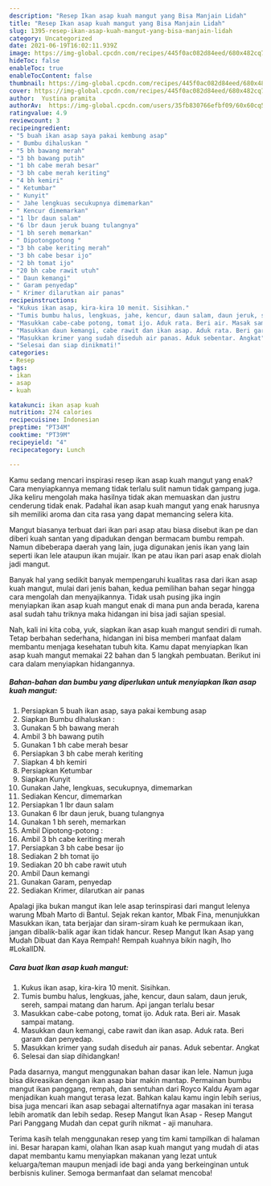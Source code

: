 ```yaml
---
description: "Resep Ikan asap kuah mangut yang Bisa Manjain Lidah"
title: "Resep Ikan asap kuah mangut yang Bisa Manjain Lidah"
slug: 1395-resep-ikan-asap-kuah-mangut-yang-bisa-manjain-lidah
category: Uncategorized
date: 2021-06-19T16:02:11.939Z
image: https://img-global.cpcdn.com/recipes/445f0ac082d84eed/680x482cq70/ikan-asap-kuah-mangut-foto-resep-utama.jpg
hideToc: false
enableToc: true
enableTocContent: false
thumbnail: https://img-global.cpcdn.com/recipes/445f0ac082d84eed/680x482cq70/ikan-asap-kuah-mangut-foto-resep-utama.jpg
cover: https://img-global.cpcdn.com/recipes/445f0ac082d84eed/680x482cq70/ikan-asap-kuah-mangut-foto-resep-utama.jpg
author:  Yustina pramita
authorAv:  https://img-global.cpcdn.com/users/35fb830766efbf09/60x60cq50/avatar.jpg
ratingvalue: 4.9
reviewcount: 3
recipeingredient:
- "5 buah ikan asap saya pakai kembung asap"
- " Bumbu dihaluskan "
- "5 bh bawang merah"
- "3 bh bawang putih"
- "1 bh cabe merah besar"
- "3 bh cabe merah keriting"
- "4 bh kemiri"
- " Ketumbar"
- " Kunyit"
- " Jahe lengkuas secukupnya dimemarkan"
- " Kencur dimemarkan"
- "1 lbr daun salam"
- "6 lbr daun jeruk buang tulangnya"
- "1 bh sereh memarkan"
- " Dipotongpotong "
- "3 bh cabe keriting merah"
- "3 bh cabe besar ijo"
- "2 bh tomat ijo"
- "20 bh cabe rawit utuh"
- " Daun kemangi"
- " Garam penyedap"
- " Krimer dilarutkan air panas"
recipeinstructions:
- "Kukus ikan asap, kira-kira 10 menit. Sisihkan."
- "Tumis bumbu halus, lengkuas, jahe, kencur, daun salam, daun jeruk, sereh, sampai matang dan harum. Api jangan terlalu besar"
- "Masukkan cabe-cabe potong, tomat ijo. Aduk rata. Beri air. Masak sampai matang."
- "Masukkan daun kemangi, cabe rawit dan ikan asap. Aduk rata. Beri garam dan penyedap."
- "Masukkan krimer yang sudah diseduh air panas. Aduk sebentar. Angkat"
- "Selesai dan siap dinikmati!"
categories:
- Resep
tags:
- ikan
- asap
- kuah

katakunci: ikan asap kuah 
nutrition: 274 calories
recipecuisine: Indonesian
preptime: "PT34M"
cooktime: "PT39M"
recipeyield: "4"
recipecategory: Lunch

---
```



Kamu sedang mencari inspirasi resep ikan asap kuah mangut yang enak? Cara menyiapkannya memang tidak terlalu sulit namun tidak gampang juga. Jika keliru mengolah maka hasilnya tidak akan memuaskan dan justru cenderung tidak enak. Padahal ikan asap kuah mangut yang enak harusnya sih memiliki aroma dan cita rasa yang dapat memancing selera kita.


Mangut biasanya terbuat dari ikan pari asap atau biasa disebut ikan pe dan diberi kuah santan yang dipadukan dengan bermacam bumbu rempah. Namun dibeberapa daerah yang lain, juga digunakan jenis ikan yang lain seperti ikan lele ataupun ikan mujair. Ikan pe atau ikan pari asap enak diolah jadi mangut.

Banyak hal yang sedikit banyak mempengaruhi kualitas rasa dari ikan asap kuah mangut, mulai dari jenis bahan, kedua pemilihan bahan segar hingga cara mengolah dan menyajikannya. Tidak usah pusing jika ingin menyiapkan ikan asap kuah mangut enak di mana pun anda berada, karena asal sudah tahu triknya maka hidangan ini bisa jadi sajian spesial.


Nah, kali ini kita coba, yuk, siapkan ikan asap kuah mangut sendiri di rumah. Tetap berbahan sederhana, hidangan ini bisa memberi manfaat dalam membantu menjaga kesehatan tubuh kita. Kamu dapat menyiapkan Ikan asap kuah mangut memakai 22 bahan dan 5 langkah pembuatan. Berikut ini cara dalam menyiapkan hidangannya.

<!--inarticleads1-->

##### Bahan-bahan dan bumbu yang diperlukan untuk menyiapkan Ikan asap kuah mangut:

1. Persiapkan 5 buah ikan asap, saya pakai kembung asap
1. Siapkan  Bumbu dihaluskan :
1. Gunakan 5 bh bawang merah
1. Ambil 3 bh bawang putih
1. Gunakan 1 bh cabe merah besar
1. Persiapkan 3 bh cabe merah keriting
1. Siapkan 4 bh kemiri
1. Persiapkan  Ketumbar
1. Siapkan  Kunyit
1. Gunakan  Jahe, lengkuas, secukupnya, dimemarkan
1. Sediakan  Kencur, dimemarkan
1. Persiapkan 1 lbr daun salam
1. Gunakan 6 lbr daun jeruk, buang tulangnya
1. Gunakan 1 bh sereh, memarkan
1. Ambil  Dipotong-potong :
1. Ambil 3 bh cabe keriting merah
1. Persiapkan 3 bh cabe besar ijo
1. Sediakan 2 bh tomat ijo
1. Sediakan 20 bh cabe rawit utuh
1. Ambil  Daun kemangi
1. Gunakan  Garam, penyedap
1. Sediakan  Krimer, dilarutkan air panas


Apalagi jika bukan mangut ikan lele asap terinspirasi dari mangut lelenya warung Mbah Marto di Bantul. Sejak rekan kantor, Mbak Fina, menunjukkan Masukkan ikan, tata berjajar dan siram-siram kuah ke permukaan ikan, jangan dibalik-balik agar ikan tidak hancur. Resep Mangut Ikan Asap yang Mudah Dibuat dan Kaya Rempah! Rempah kuahnya bikin nagih, lho #LokalIDN. 

<!--inarticleads2-->

##### Cara buat Ikan asap kuah mangut:

1. Kukus ikan asap, kira-kira 10 menit. Sisihkan.
1. Tumis bumbu halus, lengkuas, jahe, kencur, daun salam, daun jeruk, sereh, sampai matang dan harum. Api jangan terlalu besar
1. Masukkan cabe-cabe potong, tomat ijo. Aduk rata. Beri air. Masak sampai matang.
1. Masukkan daun kemangi, cabe rawit dan ikan asap. Aduk rata. Beri garam dan penyedap.
1. Masukkan krimer yang sudah diseduh air panas. Aduk sebentar. Angkat
1. Selesai dan siap dihidangkan!

Pada dasarnya, mangut menggunakan bahan dasar ikan lele. Namun juga bisa dikreasikan dengan ikan asap biar makin mantap. Permainan bumbu mangut ikan panggang, rempah, dan sentuhan dari Royco Kaldu Ayam agar menjadikan kuah mangut terasa lezat. Bahkan kalau kamu ingin lebih serius, bisa juga mencari ikan asap sebagai alternatifnya agar masakan ini terasa lebih aromatik dan lebih sedap. Resep Mangut Ikan Asap - Resep Mangut Pari Panggang Mudah dan cepat gurih nikmat - aji manuhara. 

Terima kasih telah menggunakan resep yang tim kami tampilkan di halaman ini. Besar harapan kami, olahan Ikan asap kuah mangut yang mudah di atas dapat membantu kamu menyiapkan makanan yang lezat untuk keluarga/teman maupun menjadi ide bagi anda yang berkeinginan untuk berbisnis kuliner. Semoga bermanfaat dan selamat mencoba!

